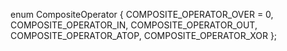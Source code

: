 enum CompositeOperator
{
   COMPOSITE_OPERATOR_OVER = 0,
   COMPOSITE_OPERATOR_IN,
   COMPOSITE_OPERATOR_OUT,
   COMPOSITE_OPERATOR_ATOP,
   COMPOSITE_OPERATOR_XOR
};